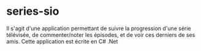 # series-sio
Il s'agit d'une application permettant de suivre la progression d'une série télévisée, de commenter/noter les épisodes, et de voir ces derniers de ses amis.
Cette application est écrite en C# .Net
